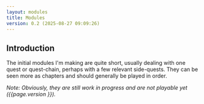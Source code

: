 ```yaml
---
layout: modules
title: Modules
version: 0.2 (2025-08-27 09:09:26)
---
```

## Introduction

The initial modules I'm making are quite short, usually dealing with one quest or quest-chain, perhaps with a few relevant side-quests. They can be seen more as chapters and should generally be played in order.

_Note: Obviously, they are still work in progress and are not playable yet ({{page.version }})._